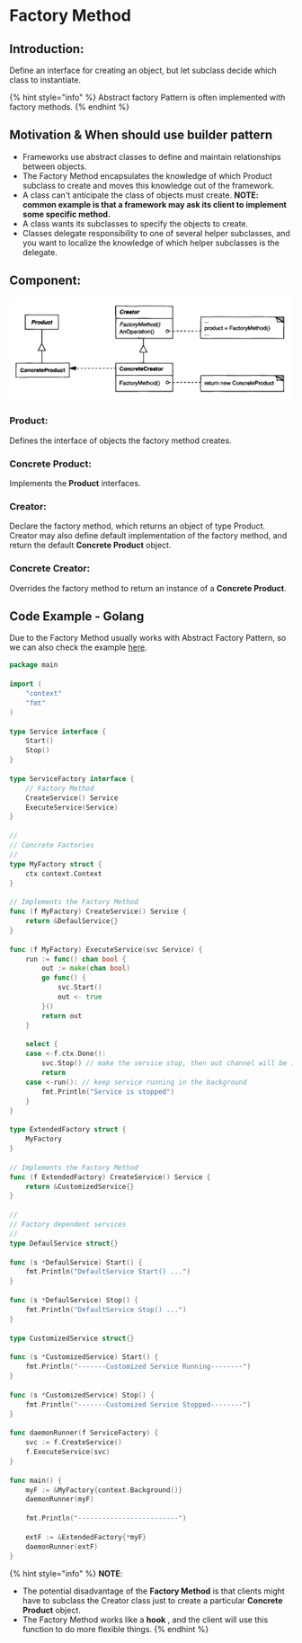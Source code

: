 # Factory Method

## Introduction:

Define an interface for creating an object, but let subclass decide which class to instantiate.

{% hint style="info" %}
Abstract factory Pattern is often implemented with factory methods.
{% endhint %}



## Motivation & When should use builder pattern

* Frameworks use abstract classes to define and maintain relationships between objects.
* The Factory Method encapsulates the knowledge of which Product subclass to create and moves this knowledge out of the framework.
* A class can't anticipate the class of objects must create. **NOTE: common example is that a framework may ask its client to implement some specific method.**
* A class wants its subclasses to specify the objects to create.
* Classes delegate responsibility to one of several helper subclasses, and you want to localize the knowledge of which helper subclasses is the delegate.

## Component:

![](../.gitbook/assets/screen-shot-2018-04-28-at-2.38.04-pm.png)

### Product:

Defines the interface of objects the factory method creates.

### Concrete Product:

Implements the **Product** interfaces.

### Creator:

Declare the factory method, which returns an object of type Product.   
Creator may also define default implementation of the factory method, and return the default **Concrete Product** object.

### Concrete Creator:

Overrides the factory method to return an instance of a **Concrete Product**.

## Code Example - Golang

Due to the Factory Method usually works with Abstract Factory Pattern, so we can also check the example  [here](https://georgenotes.gitbook.io/design-pattern/creational-pattern/abstract-factory-pattern#code-example-golang).

```go
package main

import (
	"context"
	"fmt"
)

type Service interface {
	Start()
	Stop()
}

type ServiceFactory interface {
	// Factory Method
	CreateService() Service
	ExecuteService(Service)
}

//
// Concrete Factories
//
type MyFactory struct {
	ctx context.Context
}

// Implements the Factory Method
func (f MyFactory) CreateService() Service {
	return &DefaulService{}
}

func (f MyFactory) ExecuteService(svc Service) {
	run := func() chan bool {
		out := make(chan bool)
		go func() {
			svc.Start()
			out <- true
		}()
		return out
	}

	select {
	case <-f.ctx.Done():
		svc.Stop() // make the service stop, then out channel will be inserted
		return
	case <-run(): // keep service running in the background
		fmt.Println("Service is stopped")
	}
}

type ExtendedFactory struct {
	MyFactory
}

// Implements the Factory Method
func (f ExtendedFactory) CreateService() Service {
	return &CustomizedService{}
}

//
// Factory dependent services
//
type DefaulService struct{}

func (s *DefaulService) Start() {
	fmt.Println("DefaultService Start() ...")
}

func (s *DefaulService) Stop() {
	fmt.Println("DefaultService Stop() ...")
}

type CustomizedService struct{}

func (s *CustomizedService) Start() {
	fmt.Println("-------Customized Service Running--------")
}

func (s *CustomizedService) Stop() {
	fmt.Println("-------Customized Service Stopped--------")
}

func daemonRunner(f ServiceFactory) {
	svc := f.CreateService()
	f.ExecuteService(svc)
}

func main() {
	myF := &MyFactory{context.Background()}
	daemonRunner(myF)

	fmt.Println("-------------------------")

	extF := &ExtendedFactory{*myF}
	daemonRunner(extF)
}

```

{% hint style="info" %}
**NOTE**:

* The potential disadvantage of the **Factory Method** is that clients might have to subclass the Creator class just to create a particular **Concrete Product** object.
* The Factory Method works like a **hook** , and the client will use this function to do more flexible things.
{% endhint %}







